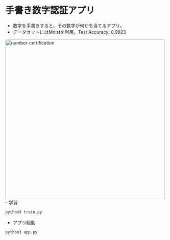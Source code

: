 # 手書き数字認証アプリ
- 数字を手書きすると、その数字が何かを当てるアプリ。
- データセットにはMnistを利用。Test Accuracy: 0.9923
<img width="500" alt="number-certification" src="https://user-images.githubusercontent.com/44077001/99999185-21190700-2e03-11eb-8207-dbadb5d42d36.png">
- 学習

```python
python3 train.py
```

- アプリ起動

```python
python3 app.py
```

